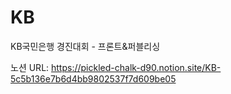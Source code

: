 # KB
KB국민은행 경진대회 - 프론트&amp;퍼블리싱

노션 URL: https://pickled-chalk-d90.notion.site/KB-5c5b136e7b6d4bb9802537f7d609be05

